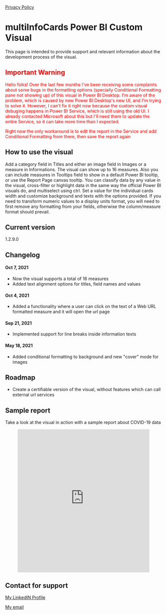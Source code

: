[Privacy Policy](/PRIVACY)

# multiInfoCards Power BI Custom Visual

This page is intended to provide support and relevant information about the development process of the visual. 

<h2 style="color:red;font-weight:bold;">Important Warning</h2>
<p style="color:red;">Hello folks! Over the last few months I've been receiving some complaints about some bugs in the formatting options (specially Conditional Formatting pane not showing up) of this visual in Power BI Desktop. I'm aware of the problem, which is caused by new Power BI Desktop's new UI, and I'm trying to solve it. However, I can't fix it right now because the custom visual debuging happens in Power BI Service, which is still using the old UI. I already contacted Microsoft about this but I'll need them to update the entire Service, so it can take more time than I expected.</p>
<p style="color:red;">Right now the only workaround is to edit the report in the Service and add Conditional Formatting from there, then save the report again</p>

## How to use the visual

Add a category field in Titles and either an image field in Images or a measure in Informations. The visual can show up to 16 measures. Also you can include measures in Tooltips field to show in a default Power BI tooltip, or use the Report Page canvas tooltip. You can classify data by any value in the visual, cross-filter or highlight data in the same way the official Power BI visuals do, and multiselect using ctrl. Set a value for the individual cards width and customize background and texts with the options provided. If you need to transform numeric values to a display units format, you will need to first remove any formatting from your fields, otherwise the column/measure format should prevail. 

## Current version

1.2.9.0

## Changelog

#### Oct 7, 2021
* Now the visual supports a total of 16 measures
* Added text alignment options for titles, field names and values

#### Oct 4, 2021
* Added a functionality where a user can click on the text of a Web URL formatted measure and it will open the url page

#### Sep 21, 2021
* Implemented support for line breaks inside information texts

#### May 18, 2021
* Added conditional formatting to background and new "cover" mode for images

## Roadmap

* Create a certifiable version of the visual, without features which can call external url services

## Sample report

Take a look at the visual in action with a sample report about COVID-19 data

<figure class="video_container">
  <iframe src="https://app.powerbi.com/view?r=eyJrIjoiZTFhZjIyZDctNTZhZS00YTk3LTlkYzgtNmRlMjkwYjI1YWJmIiwidCI6ImI1OTFhZTU0LTMzYzItNDU4OS1iZTY2LTkwMjFhNDE5NmM3YyJ9&pageName=ReportSection" frameborder="0"  width="100%" height="460" allowfullscreen="true"> </iframe>
</figure>


## Contact for support

[My LinkedIN Profile](https://www.linkedin.com/in/francisco-daniel-souza-fernandes-a75b97b1/)

[My email](mailto:f.daniel.souza@alu.ufc.br)

